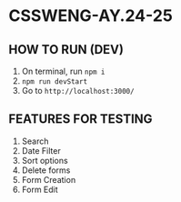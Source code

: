 # CSSWENG-AY.24-25


## HOW TO RUN (DEV)
1. On terminal, run `npm i`
2. `npm run devStart`
3. Go to `http://localhost:3000/`

## FEATURES FOR TESTING
1. Search
2. Date Filter
3. Sort options
4. Delete forms
5. Form Creation
6. Form Edit

